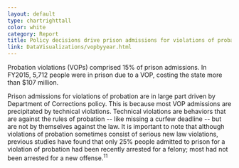 ```yaml
---
layout: default
type: chartrighttall
color: white
category: Report
title: Policy decisions drive prison admissions for violations of probation, which cost more than $100 million a year.
link: DataVisualizations/vopbyyear.html
---
```

Probation violations (VOPs) comprised 15% of prison admissions.
In FY2015, 5,712 people were in prison due to a VOP,
 costing the state more than $107 million.

Prison admissions for violations of probation are in large part driven by Department of Corrections policy. This is because most VOP admissions are precipitated by technical violations. Technical violations
are behaviors that are against the rules of probation -- like missing a curfew deadline -- but are not by themselves against the law. It is important to note that
although violations of probation sometimes consist of serious new law violations, previous studies have found that only 25% people admitted to prison for a violation of probation had been recently arrested for a felony; most had not been arrested for a new offense.<sup>11</sup>